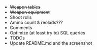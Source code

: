 - ~~Weapon tables~~
- ~~Weapon equipment~~
- Shoot rolls
- Ammo count & reolads???
- Comments
- Optimize (at least try to) SQL queries
- TODOs
- Update README.md and the screenshot
